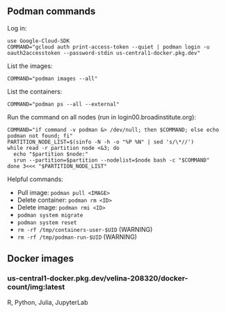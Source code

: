 ## Podman commands
Log in:
```
use Google-Cloud-SDK
COMMAND="gcloud auth print-access-token --quiet | podman login -u oauth2accesstoken --password-stdin us-central1-docker.pkg.dev"
```
List the images:
```
COMMAND="podman images --all"
```
List the containers:
```
COMMAND="podman ps --all --external"
```
Run the command on all nodes (run in login00.broadinstitute.org):
```
COMMAND="if command -v podman &> /dev/null; then $COMMAND; else echo podman not found; fi"
PARTITION_NODE_LIST=$(sinfo -N -h -o "%P %N" | sed 's/\*//')
while read -r partition node <&3; do
  echo "$partition $node:"
  srun --partition=$partition --nodelist=$node bash -c "$COMMAND"
done 3<<< "$PARTITION_NODE_LIST"
```
Helpful commands:
* Pull image: ```podman pull <IMAGE>```
* Delete container: ```podman rm <ID>```
* Delete image: ```podman rmi <ID>```
* ```podman system migrate```
* ```podman system reset```
* ```rm -rf /tmp/containers-user-$UID``` (WARNING)
* ```rm -rf /tmp/podman-run-$UID``` (WARNING)

## Docker images
### us-central1-docker.pkg.dev/velina-208320/docker-count/img:latest
R, Python, Julia, JupyterLab
